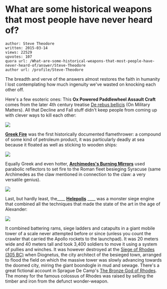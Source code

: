 # What are some historical weapons that most people have never heard of?

	author: Steve Theodore
	written: 2015-03-14
	views: 22529
	upvotes: 107
	quora url: /What-are-some-historical-weapons-that-most-people-have-never-heard-of/answer/Steve-Theodore
	author url: /profile/Steve-Theodore


The breadth and verve of the answers almost restores the faith in humanity I lost contemplating how much ingenuity we've wasted on knocking each other off.

Here's a few esoteric ones: This __Ox Powered Paddlewheel Assault Craft__  comes from the later 4th century treatise [De rebus bellicis](http://en.wikipedia.org/wiki/De_rebus_bellicis) (On Military Matters). All that Decline and Fall stuff didn't keep people from coming up with clever ways to kill each other:



![](https://qph.fs.quoracdn.net/main-qimg-eda2a1f0a961631a522abd345121c263-c)



__[Greek Fire](http://en.wikipedia.org/wiki/Greek_fire.html)__  was the first historically documented flamethrower: a compound of some kind of petroleum product, it was particularly deadly at sea because it floated as well as sticking to wooden ships:


![](https://qph.fs.quoracdn.net/main-qimg-7e8cc5acb90edcc994ac4692dc963b08)


Equally Greek and even hotter, __[Archimedes's Burning Mirrors](http://history.howstuffworks.com/historical-figures/archimedes-death-ray2.htm)__  used parabolic reflectors to set fire to the Roman fleet besieging Syracuse (same Archimedes as the claw mentioned in connection to the claw: a very versatile genius). 


![](https://qph.fs.quoracdn.net/main-qimg-f89c5ef8e950afed4062a7c1337077e5-c)


Last, but hardly least, the____ __[Helepolis](http://en.wikipedia.org/wiki/Helepolis)__ ____ was a monster siege engine that combined all the techniques that made the state of the art in the age of Alexander:



![](https://qph.fs.quoracdn.net/main-qimg-ed33c4df564cf4967a99a3cbb17c627d-c)


It combined battering rams, siege ladders and catapults in a giant mobile tower of a scale never attempted before or since (unless you count the crawler that carried the Apollo rockets to the launchpad). It was 20 meters wide and 40 meters tall and took 3,400 soldiers to move it using a system of pullies and winches. It was however destroyed at the [Siege of Rhodes (305 BC)](http://en.wikipedia.org/wiki/Siege_of_Rhodes_%28305_BC%29) when Diognetus, the city architect of the besieged town, arranged to flood the field on which the massive tower was slowly advancing towards the doomed city, miring the giant boondogle in mud and sewage. There's a great fictional account in Sprague De Camp's [The Bronze God of Rhodes](http://www.amazon.com/The-Bronze-Rhodes-Sprague-Camp/dp/161242144X). The money for the famous colossus of Rhodes was raised by selling the timber and iron from the defunct wonder-weapon.

